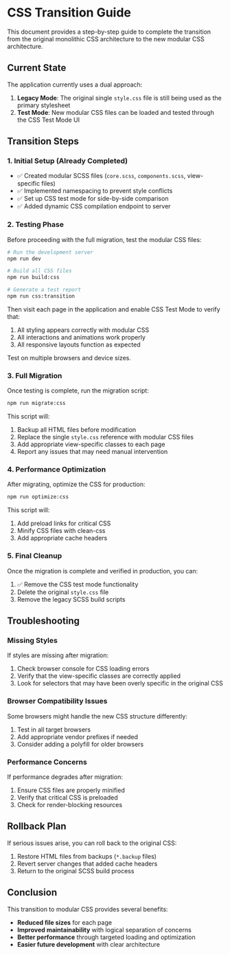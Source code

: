 # CSS Transition Guide

This document provides a step-by-step guide to complete the transition from the original monolithic CSS architecture to the new modular CSS architecture.

## Current State

The application currently uses a dual approach:

1. **Legacy Mode**: The original single `style.css` file is still being used as the primary stylesheet
2. **Test Mode**: New modular CSS files can be loaded and tested through the CSS Test Mode UI

## Transition Steps

### 1. Initial Setup (Already Completed)

- ✅ Created modular SCSS files (`core.scss`, `components.scss`, view-specific files)
- ✅ Implemented namespacing to prevent style conflicts
- ✅ Set up CSS test mode for side-by-side comparison
- ✅ Added dynamic CSS compilation endpoint to server

### 2. Testing Phase

Before proceeding with the full migration, test the modular CSS files:

```bash
# Run the development server
npm run dev

# Build all CSS files
npm run build:css

# Generate a test report
npm run css:transition
```

Then visit each page in the application and enable CSS Test Mode to verify that:

1. All styling appears correctly with modular CSS
2. All interactions and animations work properly
3. All responsive layouts function as expected

Test on multiple browsers and device sizes.

### 3. Full Migration

Once testing is complete, run the migration script:

```bash
npm run migrate:css
```

This script will:

1. Backup all HTML files before modification
2. Replace the single `style.css` reference with modular CSS files
3. Add appropriate view-specific classes to each page
4. Report any issues that may need manual intervention

### 4. Performance Optimization

After migrating, optimize the CSS for production:

```bash
npm run optimize:css
```

This script will:

1. Add preload links for critical CSS
2. Minify CSS files with clean-css
3. Add appropriate cache headers

### 5. Final Cleanup

Once the migration is complete and verified in production, you can:

1. ✅ Remove the CSS test mode functionality
2. Delete the original `style.css` file
3. Remove the legacy SCSS build scripts

## Troubleshooting

### Missing Styles

If styles are missing after migration:

1. Check browser console for CSS loading errors
2. Verify that the view-specific classes are correctly applied
3. Look for selectors that may have been overly specific in the original CSS

### Browser Compatibility Issues

Some browsers might handle the new CSS structure differently:

1. Test in all target browsers
2. Add appropriate vendor prefixes if needed
3. Consider adding a polyfill for older browsers

### Performance Concerns

If performance degrades after migration:

1. Ensure CSS files are properly minified
2. Verify that critical CSS is preloaded
3. Check for render-blocking resources

## Rollback Plan

If serious issues arise, you can roll back to the original CSS:

1. Restore HTML files from backups (`*.backup` files)
2. Revert server changes that added cache headers
3. Return to the original SCSS build process

## Conclusion

This transition to modular CSS provides several benefits:

- **Reduced file sizes** for each page
- **Improved maintainability** with logical separation of concerns
- **Better performance** through targeted loading and optimization
- **Easier future development** with clear architecture 